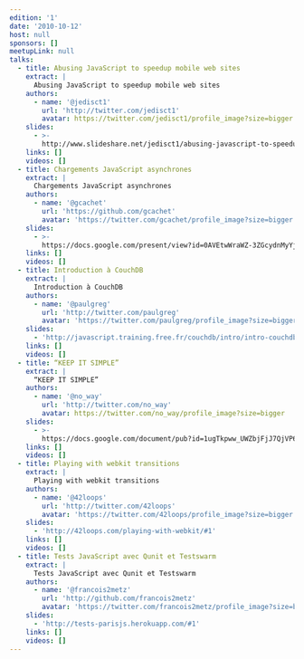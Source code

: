 ```yaml
---
edition: '1'
date: '2010-10-12'
host: null
sponsors: []
meetupLink: null
talks:
  - title: Abusing JavaScript to speedup mobile web sites
    extract: |
      Abusing JavaScript to speedup mobile web sites
    authors:
      - name: '@jedisct1'
        url: 'http://twitter.com/jedisct1'
        avatar: https://twitter.com/jedisct1/profile_image?size=bigger
    slides:
      - >-
        http://www.slideshare.net/jedisct1/abusing-javascript-to-speedup-mobile-web-sites
    links: []
    videos: []
  - title: Chargements JavaScript asynchrones
    extract: |
      Chargements JavaScript asynchrones
    authors:
      - name: '@gcachet'
        url: 'https://github.com/gcachet'
        avatar: 'https://twitter.com/gcachet/profile_image?size=bigger'
    slides:
      - >-
        https://docs.google.com/present/view?id=0AVEtwWraWZ-3ZGcydnMyYjhfNTE2Y3o4cmJjZnE
    links: []
    videos: []
  - title: Introduction à CouchDB
    extract: |
      Introduction à CouchDB
    authors:
      - name: '@paulgreg'
        url: 'http://twitter.com/paulgreg'
        avatar: 'https://twitter.com/paulgreg/profile_image?size=bigger'
    slides:
      - 'http://javascript.training.free.fr/couchdb/intro/intro-couchdb.html'
    links: []
    videos: []
  - title: “KEEP IT SIMPLE”
    extract: |
      “KEEP IT SIMPLE”
    authors:
      - name: '@no_way'
        url: 'http://twitter.com/no_way'
        avatar: https://twitter.com/no_way/profile_image?size=bigger
    slides:
      - >-
        https://docs.google.com/document/pub?id=1ugTkpww_UWZbjFjJ7QjVP6KBG-5-4zzjfJ_VE1XEkgw
    links: []
    videos: []
  - title: Playing with webkit transitions
    extract: |
      Playing with webkit transitions
    authors:
      - name: '@42loops'
        url: 'http://twitter.com/42loops'
        avatar: 'https://twitter.com/42loops/profile_image?size=bigger'
    slides:
      - 'http://42loops.com/playing-with-webkit/#1'
    links: []
    videos: []
  - title: Tests JavaScript avec Qunit et Testswarm
    extract: |
      Tests JavaScript avec Qunit et Testswarm
    authors:
      - name: '@francois2metz'
        url: 'http://github.com/francois2metz'
        avatar: 'https://twitter.com/francois2metz/profile_image?size=bigger'
    slides:
      - 'http://tests-parisjs.herokuapp.com/#1'
    links: []
    videos: []
---
```

